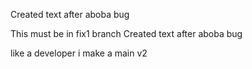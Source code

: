 Created text after aboba bug 

This must be in fix1 branch
Created text after aboba bug

like a developer i make a main v2
